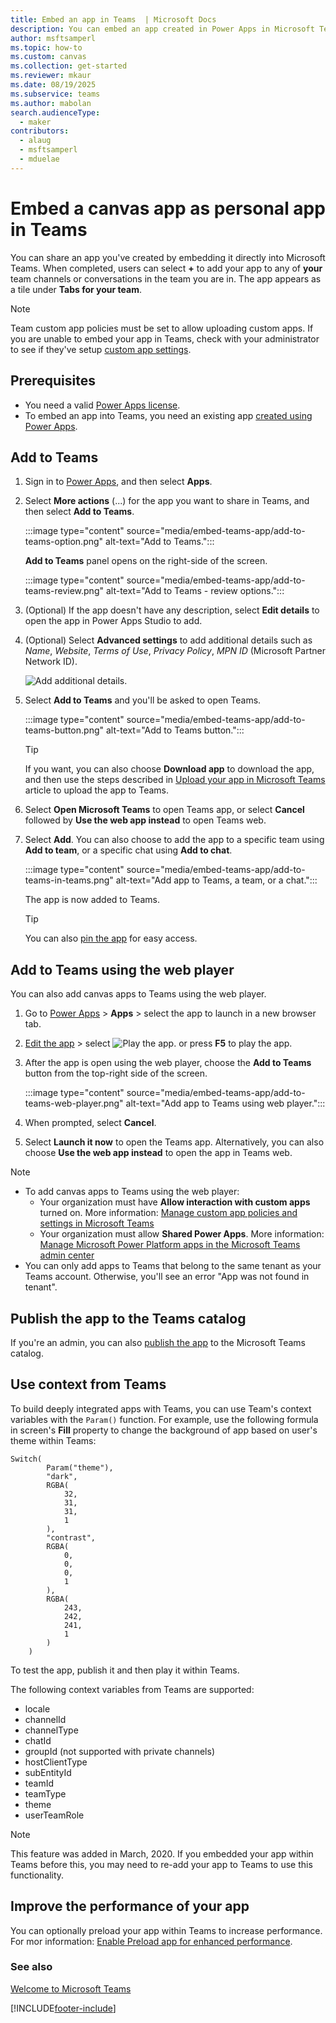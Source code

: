 ```yaml
---
title: Embed an app in Teams  | Microsoft Docs
description: You can embed an app created in Power Apps in Microsoft Teams to share it.
author: msftsamperl
ms.topic: how-to
ms.custom: canvas
ms.collection: get-started
ms.reviewer: mkaur
ms.date: 08/19/2025
ms.subservice: teams
ms.author: mabolan
search.audienceType: 
  - maker
contributors:
  - alaug
  - msftsamperl
  - mduelae
---
```

# Embed a canvas app as personal app in Teams

You can share an app you've created by embedding it directly into Microsoft Teams. When completed, users can select **+** to add your app to any of **your** team channels or conversations in the team you are in. The app appears as a tile under **Tabs for your team**.

> [!NOTE]
> Team custom app policies must be set to allow uploading custom apps. If you are unable to embed your app in Teams, check with your administrator to see if they've setup [custom app settings](/MicrosoftTeams/teams-custom-app-policies-and-settings#custom-app-policy-and-settings).

## Prerequisites

- You need a valid [Power Apps license](/power-platform/admin/pricing-billing-skus).
- To embed an app into Teams, you need an existing app [created using Power Apps](../maker/canvas-apps/data-platform-create-app.md).

## Add to Teams

1. Sign in to [Power Apps](https://make.powerapps.com), and then select **Apps**.

1. Select **More actions** (...) for the app you want to share in Teams, and then select **Add to Teams**.

    :::image type="content" source="media/embed-teams-app/add-to-teams-option.png" alt-text="Add to Teams.":::

    **Add to Teams** panel opens on the right-side of the screen.

    :::image type="content" source="media/embed-teams-app/add-to-teams-review.png" alt-text="Add to Teams - review options.":::

1. (Optional) If the app doesn't have any description, select **Edit details** to open the app in Power Apps Studio to add.

1. (Optional) Select **Advanced settings** to add additional details such as *Name*, *Website*, *Terms of Use*, *Privacy Policy*, *MPN ID* (Microsoft Partner Network ID).

    ![Add additional details.](media/embed-teams-app/additional-settings-embed.png "Add additional details")

1. Select **Add to Teams** and you'll be asked to open Teams.

    :::image type="content" source="media/embed-teams-app/add-to-teams-button.png" alt-text="Add to Teams button.":::

    > [!TIP]
    > If you want, you can also choose **Download app** to download the app, and then use the steps described in [Upload your app in Microsoft Teams](/microsoftteams/platform/concepts/deploy-and-publish/apps-upload) article to upload the app to Teams.

1. Select **Open Microsoft Teams** to open Teams app, or select **Cancel** followed by **Use the web app instead** to open Teams web.

1. Select **Add**. You can also choose to add the app to a specific team using **Add to team**, or a specific chat using **Add to chat**.

    :::image type="content" source="media/embed-teams-app/add-to-teams-in-teams.png" alt-text="Add app to Teams, a team, or a chat.":::

    The app is now added to Teams.

    > [!TIP]
    > You can also [pin the app](install-personal-app.md#pin-power-apps-to-teams) for easy access.

## Add to Teams using the web player

You can also add canvas apps to Teams using the web player.

1. Go to [Power Apps](https://make.powerapps.com) > **Apps** > select the app to launch in a new browser tab.

1. [Edit the app](../maker/canvas-apps/edit-app.md) > select ![Play the app.](media/embed-teams-app/play.png) or press **F5** to play the app.

1. After the app is open using the web player, choose the **Add to Teams** button from the top-right side of the screen.

    :::image type="content" source="media/embed-teams-app/add-to-teams-web-player.png" alt-text="Add app to Teams using web player.":::

1. When prompted, select **Cancel**.

1. Select **Launch it now** to open the Teams app. Alternatively, you can also choose **Use the web app instead** to open the app in Teams web.

> [!NOTE]
> - To add canvas apps to Teams using the web player:
>     - Your organization must have **Allow interaction with custom apps** turned on. More information: [Manage custom app policies and settings in Microsoft Teams](/microsoftteams/teams-custom-app-policies-and-settings)
>     - Your organization must allow **Shared Power Apps**. More information: [Manage Microsoft Power Platform apps in the Microsoft Teams admin center](/microsoftteams/manage-power-platform-apps)
> - You can only add apps to Teams that belong to the same tenant as your Teams account. Otherwise, you'll see an error "App was not found in tenant".

## Publish the app to the Teams catalog

If you're an admin, you can also [publish the app](/microsoftteams/tenant-apps-catalog-teams) to the Microsoft Teams catalog.

## Use context from Teams

To build deeply integrated apps with Teams, you can use Team's context variables with the `Param()` function. For example, use the following formula in screen's **Fill** property to change the background of app based on user's theme within Teams:

```
Switch(
        Param("theme"),
        "dark",
        RGBA(
            32,
            31,
            31,
            1
        ),
        "contrast",
        RGBA(
            0,
            0,
            0,
            1
        ),
        RGBA(
            243,
            242,
            241,
            1
        )
    )
```

To test the app, publish it and then play it within Teams.

The following context variables from Teams are supported:

- locale
- channelId
- channelType
- chatId
- groupId (not supported with private channels)
- hostClientType
- subEntityId
- teamId
- teamType
- theme
- userTeamRole

> [!NOTE]
> This feature was added in March, 2020. If you embedded your app within Teams before this, you may need to re-add your app to Teams to use this functionality.

## Improve the performance of your app

You can optionally preload your app within Teams to increase performance. For mor information: [Enable Preload app for enhanced performance](../maker/canvas-apps/performance-tips.md#enable-preload-app-for-enhanced-performance). 

### See also

[Welcome to Microsoft Teams](/MicrosoftTeams/teams-overview)


[!INCLUDE[footer-include](../includes/footer-banner.md)]
